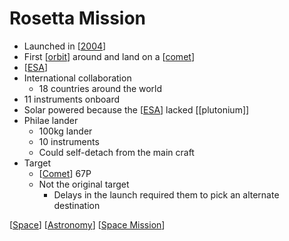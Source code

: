 # Rosetta Mission

- Launched in [[2004]]
- First [[orbit]] around and land on a [[comet]]
- [[ESA]]
- International collaboration
  - 18 countries around the world
- 11 instruments onboard
- Solar powered because the [[ESA]] lacked [[plutonium]]
- Philae lander
  - 100kg lander
  - 10 instruments
  - Could self-detach from the main craft
- Target
  - [[Comet]] 67P
  - Not the original target
    - Delays in the launch required them to pick an alternate destination

[[Space]] [[Astronomy]] [[Space Mission]]

[//begin]: # "Autogenerated link references for markdown compatibility"
[2004]: 2004 "2004"
[orbit]: orbit "Orbit"
[Comet]: comet "Comet"
[ESA]: esa "ESA (European Space Agency)"
[Space]: space "Space"
[Astronomy]: astronomy "Astronomy"
[Space Mission]: space-mission "Space Mission"
[//end]: # "Autogenerated link references"